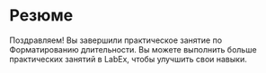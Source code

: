 # Резюме

Поздравляем! Вы завершили практическое занятие по Форматированию длительности. Вы можете выполнить больше практических занятий в LabEx, чтобы улучшить свои навыки.
